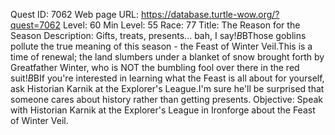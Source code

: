 Quest ID: 7062
Web page URL: https://database.turtle-wow.org/?quest=7062
Level: 60
Min Level: 55
Race: 77
Title: The Reason for the Season
Description: Gifts, treats, presents... bah, I say!$B$BThose goblins pollute the true meaning of this season - the Feast of Winter Veil.This is a time of renewal; the land slumbers under a blanket of snow brought forth by Greatfather Winter, who is NOT the bumbling fool over there in the red suit!$B$BIf you're interested in learning what the Feast is all about for yourself, ask Historian Karnik at the Explorer's League.I'm sure he'll be surprised that someone cares about history rather than getting presents.
Objective: Speak with Historian Karnik at the Explorer's League in Ironforge about the Feast of Winter Veil.
